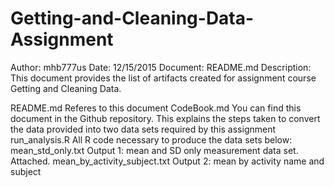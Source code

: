 # Getting-and-Cleaning-Data-Assignment
Author: mhb777us
Date: 12/15/2015
Document: README.md
Description: This document provides the list of artifacts created for 
assignment course Getting and Cleaning Data.

README.md         				Referes to this document
CodeBook.md 					You can find this document in the Github repository. 
								This explains the steps taken to convert the data 
								provided into two data sets required by this assignment
run_analysis.R	  				All R code necessary to produce the data sets below:
mean_std_only.txt  				Output 1: mean and SD only measurement data set. Attached.
mean_by_activity_subject.txt 	Output 2: mean by activity name and subject
